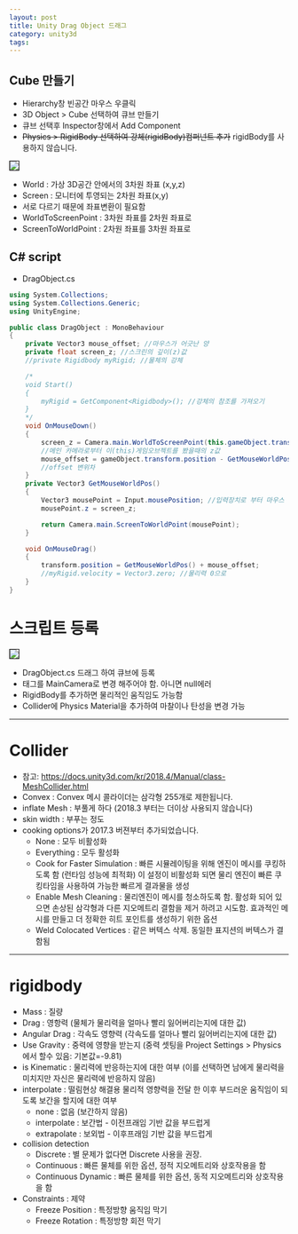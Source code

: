 ```yaml
---
layout: post
title: Unity Drag Object 드래그
category: unity3d
tags:
---
```


## Cube 만들기
* Hierarchy창 빈공간 마우스 우클릭
* 3D Object > Cube 선택하여 큐브 만들기
* 큐브 선택후 Inspector창에서 Add Component
* <del>Physics > RigidBody 선택하여 강체(rigidBody)컴퍼넌트 추가</del> rigidBody를 사용하지 않습니다.

<img style='border:solid 1px black;' src="https://image.onethelab.com/resized/1715238321.jpg" />

* World : 가상 3D공간 안에서의 3차원 좌표 (x,y,z)
* Screen : 모니터에 투영되는 2차원 좌표(x,y)
* 서로 다르기 때문에 좌표변환이 필요함
* WorldToScreenPoint : 3차원 좌표를 2차원 좌표로
* ScreenToWorldPoint : 2차원 좌표를 3차원 좌표로

## C# script
* DragObject.cs

```c#
using System.Collections;
using System.Collections.Generic;
using UnityEngine;

public class DragObject : MonoBehaviour
{
    private Vector3 mouse_offset; //마우스가 어긋난 양
    private float screen_z; //스크린의 깊이(z)값
    //private Rigidbody myRigid; //물체의 강체

    /*
    void Start()
    {
        myRigid = GetComponent<Rigidbody>(); //강체의 참조를 가져오기
    }
    */
    void OnMouseDown()
    {
        screen_z = Camera.main.WorldToScreenPoint(this.gameObject.transform.position).z;
        //메인 카메라로부터 이(this)게임오브젝트를 봤을때의 z값
        mouse_offset = gameObject.transform.position - GetMouseWorldPos();
        //offset 변위차
    }
    private Vector3 GetMouseWorldPos()
    {
        Vector3 mousePoint = Input.mousePosition; //입력장치로 부터 마우스 위치를 받기
        mousePoint.z = screen_z;

        return Camera.main.ScreenToWorldPoint(mousePoint);
    }

    void OnMouseDrag()
    {
        transform.position = GetMouseWorldPos() + mouse_offset;
        //myRigid.velocity = Vector3.zero; //물리력 0으로
    }
}
```


# 스크립트 등록

<img style='border:solid 1px black;' src="https://image.onethelab.com/resized/1715238374.jpg" />

* DragObject.cs 드래그 하여 큐브에 등록
* 태그를 MainCamera로 변경 해주어야 함. 아니면 null에러
* RigidBody를 추가하면 물리적인 움직임도 가능함
* Collider에 Physics Material을 추가하여 마찰이나 탄성을 변경 가능

---

# Collider
* 참고: <https://docs.unity3d.com/kr/2018.4/Manual/class-MeshCollider.html>
* Convex : Convex 메시 콜라이더는 삼각형 255개로 제한됩니다.
* inflate Mesh : 부풀게 하다 (2018.3 부터는 더이상 사용되지 않습니다)
* skin width : 부푸는 정도
* cooking options가 2017.3 버젼부터 추가되었습니다.
  * None : 모두 비활성화
  * Everything : 모두 활성화
  * Cook for Faster Simulation : 빠른 시뮬레이팅을 위해 엔진이 메시를 쿠킹하도록 함 (런타임 성능에 최적화) 이 설정이 비활성화 되면 물리 엔진이 빠른 쿠킹타임을 사용하여 가능한 빠르게 결과물을 생성
  * Enable Mesh Cleaning : 물리엔진이 메시를 청소하도록 함. 활성화 되어 있으면 손상된 삼각형과 다른 지오메트리 결함을 제거 하려고 시도함. 효과적인 메시를 만들고 더 정확한 히트 포인트를 생성하기 위한 옵션
  * Weld Colocated Vertices : 같은 버텍스 삭제. 동일한 표지션의 버텍스가 결함됨

---

# rigidbody
* Mass : 질량
* Drag : 영항력 (물체가 물리력을 얼마나 빨리 잃어버리는지에 대한 값)
* Angular Drag : 각속도 영향력 (각속도를 얼마나 빨리 잃어버리는지에 대한 값)
* Use Gravity : 중력에 영향을 받는지 (중력 셋팅을 Project Settings > Physics 에서 할수 있음: 기본값=-9.81)
* is Kinematic : 물리력에 반응하는지에 대한 여부 (이를 선택하면 남에게 물리력을 미치지만 자신은 물리력에 반응하지 않음)
* interpolate : 떨림현상 해결용 물리적 영향력을 전달 한 이후 부드러운 움직임이 되도록 보간을 할지에 대한 여부
  * none : 없음 (보간하지 않음)
  * interpolate : 보간법 - 이전프래임 기반 값을 부드럽게
  * extrapolate : 보외법 - 이후프래임 기반 값을 부드럽게
* collision detection
  * Discrete : 별 문제가 없다면 Discrete 사용을 권장.
  * Continuous : 빠른 물체를 위한 옵션, 정적 지오메트리와 상호작용을 함
  * Continuous Dynamic : 빠른 물체를 위한 옵션, 동적 지오메트리와 상호작용을 함
* Constraints : 제약
  * Freeze Position : 특정방향 움직임 막기
  * Freeze Rotation : 특정방향 회전 막기
